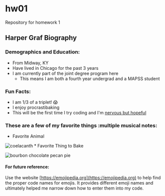 # hw01
Repository for homework 1
## Harper Graf Biography
### Demographics and Education:
* From Midway, KY
* Have lived in Chicago for the past 3 years
* I am currently part of the joint degree program here
  - This means I am both a fourth year undergrad and a MAPSS student
### Fun Facts:
  * I am 1/3 of a triplet! :scream:
  * I enjoy procrastibaking 
  * This will be the first time I try coding and I'm [nervous but hopeful](https://giphy.com/gifs/doctor-who-funny-matt-smith-WjAkQjz7h9ESA)
  ### These are a few of my favorite things :multiple musical notes:
  * Favorite Animal

![coelacanth](http://vertebrates.si.edu/fishes/coelacanth/SAIAB_Coelocanth_sml_680px.jpg)
    * Favorite Thing to Bake

![bourbon chocolate pecan pie](http://s3.amazonaws.com/finecooking.s3.tauntonclud.com/app/uploads/2017/04/18130512/051113053-02-bourbon-chocolate-pecan-pie-recipe-main.jpg)

#### For future reference:
Use the website [https://emojipedia.org](https://emojipedia.org) to help find the proper code names for emojis. It provides different emoji names and ultimately helped me narrow down how to enter them into my code.
    
  


